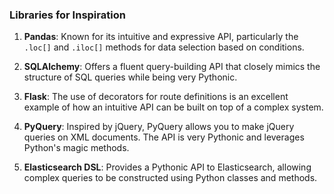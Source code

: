 ### Libraries for Inspiration

1. **Pandas**: Known for its intuitive and expressive API, particularly the `.loc[]` and `.iloc[]` methods for data selection based on conditions.
  
2. **SQLAlchemy**: Offers a fluent query-building API that closely mimics the structure of SQL queries while being very Pythonic.

3. **Flask**: The use of decorators for route definitions is an excellent example of how an intuitive API can be built on top of a complex system.

4. **PyQuery**: Inspired by jQuery, PyQuery allows you to make jQuery queries on XML documents. The API is very Pythonic and leverages Python's magic methods.

5. **Elasticsearch DSL**: Provides a Pythonic API to Elasticsearch, allowing complex queries to be constructed using Python classes and methods.


